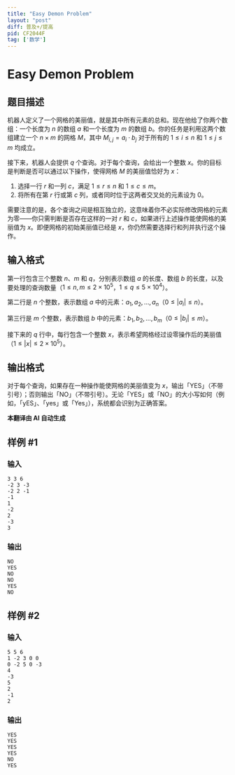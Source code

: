 ```yaml
---
title: "Easy Demon Problem"
layout: "post"
diff: 普及+/提高
pid: CF2044F
tag: ['数学']
---
```


# Easy Demon Problem

## 题目描述

机器人定义了一个网格的美丽值，就是其中所有元素的总和。现在他给了你两个数组：一个长度为 $n$ 的数组 $a$ 和一个长度为 $m$ 的数组 $b$。你的任务是利用这两个数组建立一个 $n \times m$ 的网格 $M$，其中 $M_{i,j} = a_i \cdot b_j$ 对于所有的 $1 \leq i \leq n$ 和 $1 \leq j \leq m$ 均成立。

接下来，机器人会提供 $q$ 个查询。对于每个查询，会给出一个整数 $x$。你的目标是判断是否可以通过以下操作，使得网格 $M$ 的美丽值恰好为 $x$：

1. 选择一行 $r$ 和一列 $c$，满足 $1 \leq r \leq n$ 和 $1 \leq c \leq m$。
2. 将所有在第 $r$ 行或第 $c$ 列，或者同时位于这两者交叉处的元素设为 $0$。

需要注意的是，各个查询之间是相互独立的，这意味着你不必实际修改网格的元素为零——你只需判断是否存在这样的一对 $r$ 和 $c$，如果进行上述操作能使网格的美丽值为 $x$。即便网格的初始美丽值已经是 $x$，你仍然需要选择行和列并执行这个操作。

## 输入格式

第一行包含三个整数 $n$、$m$ 和 $q$，分别表示数组 $a$ 的长度、数组 $b$ 的长度，以及要处理的查询数量（$1 \leq n, m \leq 2 \times 10^5$，$1 \leq q \leq 5 \times 10^4$）。

第二行是 $n$ 个整数，表示数组 $a$ 中的元素：$a_1, a_2, \ldots, a_n$（$0 \leq |a_i| \leq n$）。

第三行是 $m$ 个整数，表示数组 $b$ 中的元素：$b_1, b_2, \ldots, b_m$（$0 \leq |b_i| \leq m$）。

接下来的 $q$ 行中，每行包含一个整数 $x$，表示希望网格经过设零操作后的美丽值（$1 \leq |x| \leq 2 \times 10^5$）。

## 输出格式

对于每个查询，如果存在一种操作能使网格的美丽值变为 $x$，输出「YES」（不带引号）；否则输出「NO」（不带引号）。无论「YES」或「NO」的大小写如何（例如，「yES」、「yes」或「Yes」），系统都会识别为正确答案。

 **本翻译由 AI 自动生成**

## 样例 #1

### 输入

```
3 3 6
-2 3 -3
-2 2 -1
-1
1
-2
2
-3
3
```

### 输出

```
NO
YES
NO
NO
YES
NO
```

## 样例 #2

### 输入

```
5 5 6
1 -2 3 0 0
0 -2 5 0 -3
4
-3
5
2
-1
2
```

### 输出

```
YES
YES
YES
YES
NO
YES
```

